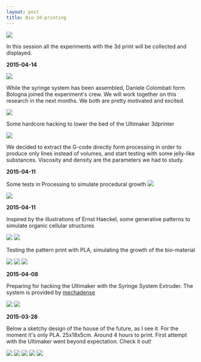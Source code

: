 ```yaml
---
layout: post
title: Bio-3d-printing
---
```

<img src="https://dl.dropboxusercontent.com/u/16334624/106.JPG">

In this session all the experiments with the 3d print will be collected and displayed.

<p><b>2015-04-14</b></p>

<img src="https://dl.dropboxusercontent.com/u/16334624/20150415_updates/2015-04-13%2011.29.39.jpg">

While the syringe system has been assembled, Daniele Colombati form Bologna joined the experiment's crew.
We will work together on this research in the next months. We both are pretty motivated and excited.

<img src="https://dl.dropboxusercontent.com/u/16334624/20150415_updates/2015-04-13%2012.59.59.jpg">

Some hardcore hacking to lower the bed of the Ultimaker 3dprinter

<img src="https://dl.dropboxusercontent.com/u/16334624/20150415_updates/2015-04-14 11.42.46.jpg">

We decided to extract the G-code directly form processing in order to produce only lines instead of volumes, and start testing with some jelly-like substances. 
Viscosity and density are the parameters we had to study.



<p><b>2015-04-11</b></p>

Some tests in Processing to simulate procedural growth
<img src="https://dl.dropboxusercontent.com/u/16334624/20150411_ProcessingScreenshots/frame_001740_.jpg">

<img src="https://dl.dropboxusercontent.com/u/16334624/20150411_ProcessingScreenshots/frame_000157-001528_.jpg">

<p><b>2015-04-11</b></p>

Inspired by the illustrations of Ernst Haeckel, some generative patterns to simulate organic cellular structures

<img src="http://www.recherche-online.net/wp-content/uploads/2014/05/Bild3b.jpg">


<img src="https://dl.dropboxusercontent.com/u/16334624/20150412_updates/Capture1.jpg">

Testing the pattern print with PLA, simulating the growth of the bio-material

<img src="https://dl.dropboxusercontent.com/u/16334624/20150412_updates/IMG_3626.JPG">
<img src="https://dl.dropboxusercontent.com/u/16334624/20150412_updates/IMG_3629.JPG">
<img src="https://dl.dropboxusercontent.com/u/16334624/20150412_updates/IMG_3630.JPG">

<p><b>2015-04-08</b></p>

Preparing for hacking the Ultimaker with the Syringe System Extruder.
The system is provided by <a href="http://www.thingiverse.com/thing:21302">mechadense</a> 

<img src="https://dl.dropboxusercontent.com/u/16334624/20150412_updates/IMG_3624.JPG">
<img src="https://dl.dropboxusercontent.com/u/16334624/20150412_updates/IMG_3625.JPG">




<p><b>2015-03-28</b></p>

Below a sketchy design of the house of the future, as I see it.
For the moment it's only PLA. 25x18x5cm. Around 4 hours to print.
First attempt with the Ultimaker went beyond expectation. Check it out!

<img src="https://dl.dropboxusercontent.com/u/16334624/089.JPG">

<img src="https://dl.dropboxusercontent.com/u/16334624/092.JPG">

<img src="https://dl.dropboxusercontent.com/u/16334624/097.JPG">

<img src="https://dl.dropboxusercontent.com/u/16334624/098.JPG">

<img src="https://dl.dropboxusercontent.com/u/16334624/099.JPG">
